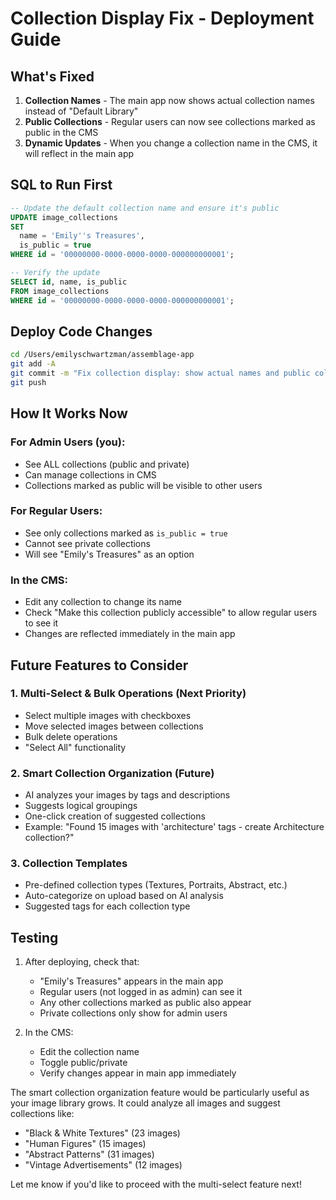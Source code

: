 # Collection Display Fix - Deployment Guide

## What's Fixed

1. **Collection Names** - The main app now shows actual collection names instead of "Default Library"
2. **Public Collections** - Regular users can now see collections marked as public in the CMS
3. **Dynamic Updates** - When you change a collection name in the CMS, it will reflect in the main app

## SQL to Run First

```sql
-- Update the default collection name and ensure it's public
UPDATE image_collections 
SET 
  name = 'Emily''s Treasures',
  is_public = true
WHERE id = '00000000-0000-0000-0000-000000000001';

-- Verify the update
SELECT id, name, is_public 
FROM image_collections 
WHERE id = '00000000-0000-0000-0000-000000000001';
```

## Deploy Code Changes

```bash
cd /Users/emilyschwartzman/assemblage-app
git add -A
git commit -m "Fix collection display: show actual names and public collections"
git push
```

## How It Works Now

### For Admin Users (you):
- See ALL collections (public and private)
- Can manage collections in CMS
- Collections marked as public will be visible to other users

### For Regular Users:
- See only collections marked as `is_public = true`
- Cannot see private collections
- Will see "Emily's Treasures" as an option

### In the CMS:
- Edit any collection to change its name
- Check "Make this collection publicly accessible" to allow regular users to see it
- Changes are reflected immediately in the main app

## Future Features to Consider

### 1. Multi-Select & Bulk Operations (Next Priority)
- Select multiple images with checkboxes
- Move selected images between collections
- Bulk delete operations
- "Select All" functionality

### 2. Smart Collection Organization (Future)
- AI analyzes your images by tags and descriptions
- Suggests logical groupings
- One-click creation of suggested collections
- Example: "Found 15 images with 'architecture' tags - create Architecture collection?"

### 3. Collection Templates
- Pre-defined collection types (Textures, Portraits, Abstract, etc.)
- Auto-categorize on upload based on AI analysis
- Suggested tags for each collection type

## Testing

1. After deploying, check that:
   - "Emily's Treasures" appears in the main app
   - Regular users (not logged in as admin) can see it
   - Any other collections marked as public also appear
   - Private collections only show for admin users

2. In the CMS:
   - Edit the collection name
   - Toggle public/private
   - Verify changes appear in main app immediately

The smart collection organization feature would be particularly useful as your image library grows. It could analyze all images and suggest collections like:
- "Black & White Textures" (23 images)
- "Human Figures" (15 images)  
- "Abstract Patterns" (31 images)
- "Vintage Advertisements" (12 images)

Let me know if you'd like to proceed with the multi-select feature next!
